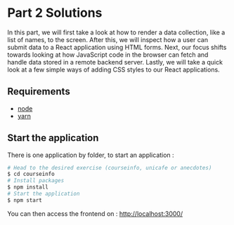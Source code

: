# Part 2 Solutions

In this part, we will first take a look at how to render a data collection, like a list of names, to the screen. After this, we will inspect how a user can submit data to a React application using HTML forms. Next, our focus shifts towards looking at how JavaScript code in the browser can fetch and handle data stored in a remote backend server. Lastly, we will take a quick look at a few simple ways of adding CSS styles to our React applications.

## Requirements
* [node](https://nodejs.org/en/download/)
* [yarn](https://classic.yarnpkg.com/en/docs/install/#debian-stable)

## Start the application

There is one application by folder, to start an application :

```bash
# Head to the desired exercise (courseinfo, unicafe or anecdotes)
$ cd courseinfo
# Install packages
$ npm install
# Start the application
$ npm start
```

You can then access the frontend on : [http://localhost:3000/](http://localhost:3000/)
